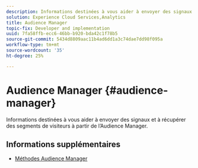 ```yaml
---
description: Informations destinées à vous aider à envoyer des signaux et à récupérer des segments de visiteurs à partir de l’Audience Manager.
solution: Experience Cloud Services,Analytics
title: Audience Manager
topic-fix: Developer and implementation
uuid: 7fa58ffb-ecc6-46bb-b920-bda42c1f78b5
source-git-commit: 5434d8809aac11b4ad6dd1a3c74dae7dd98f095a
workflow-type: tm+mt
source-wordcount: '35'
ht-degree: 25%

---
```



# Audience Manager {#audience-manager}

Informations destinées à vous aider à envoyer des signaux et à récupérer des segments de visiteurs à partir de l’Audience Manager.

## Informations supplémentaires 

+ [Méthodes Audience Manager](/help/universal-windows/audiencemgmt/audience-manager-methods.md)